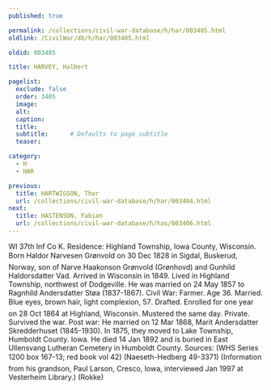 ```yaml
---
published: true

permalink: /collections/civil-war-database/h/har/003405.html
oldlink: /CivilWar/db/h/har/003405.html

oldid: 003405

title: HARVEY, Halbert

pagelist:
  exclude: false
  order: 3405
  image: 
  alt:
  caption:
  title:
  subtitle:      # Defaults to page subtitle
  teaser:

category: 
  - H 
  - HAR

previous:
  title: HARTWIGSON, Thor
  url: /collections/civil-war-database/h/har/003404.html  
next:
  title: HASTENSON, Fabian
  url: /collections/civil-war-database/h/has/003406.html   
---
```

WI 37th Inf Co K. Residence: Highland Township, Iowa County, Wisconsin. Born &#147;Haldor Narvesen Gr&oslash;nvold&#148; on 30 Dec 1828 in Sigdal, Buskerud, Norway, son of Narve Haakonson Gr&oslash;nvold (Gr&oslash;nhovd) and Gunhild Haldorsdatter Vad. Arrived in Wisconsin in 1849. Lived in Highland Township, northwest of Dodgeville. He was married on 24 May 1857 to Ragnhild Andersdatter St&oslash;a (1837-1867). Civil War: Farmer. Age 36. Married. Blue eyes, brown hair, light complexion, 5&#146;7&#148;. Drafted. Enrolled for one year on 28 Oct 1864 at Highland, Wisconsin. Mustered the same day. Private. Survived the war. Post war: He married on 12 Mar 1868, Marit Andersdatter Skredderhuset (1845-1930). In 1875, they moved to Lake Township, Humboldt County. Iowa. He died 14 Jan 1892 and is buried in East Ullensvang Lutheran Cemetery in Humboldt County. Sources: (WHS Series 1200 box 167-13; red book vol 42) (Naeseth-Hedberg &#146;49-3371) (Information from his grandson, Paul Larson, Cresco, Iowa, interviewed Jan 1997 at Vesterheim Library.) (Rokke)